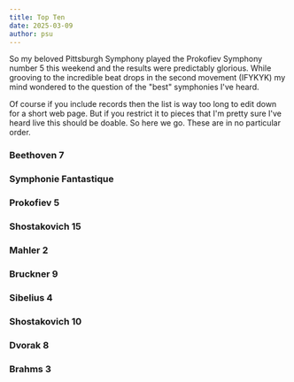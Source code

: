 ```yaml
---
title: Top Ten
date: 2025-03-09
author: psu
---
```


So my beloved Pittsburgh Symphony played the Prokofiev Symphony number 5 this weekend and
the results were predictably glorious. While grooving to the incredible beat drops in the
second movement (IFYKYK) my mind wondered to the question of the "best" symphonies I've
heard.

Of course if you include records then the list is way too long to edit down for a short
web page. But if you restrict it to pieces that I'm pretty sure I've heard live this
should be doable. So here we go. These are in no particular order.

### Beethoven 7

### Symphonie Fantastique

### Prokofiev 5

### Shostakovich 15

### Mahler 2

### Bruckner 9

### Sibelius 4

### Shostakovich 10

### Dvorak 8

### Brahms 3